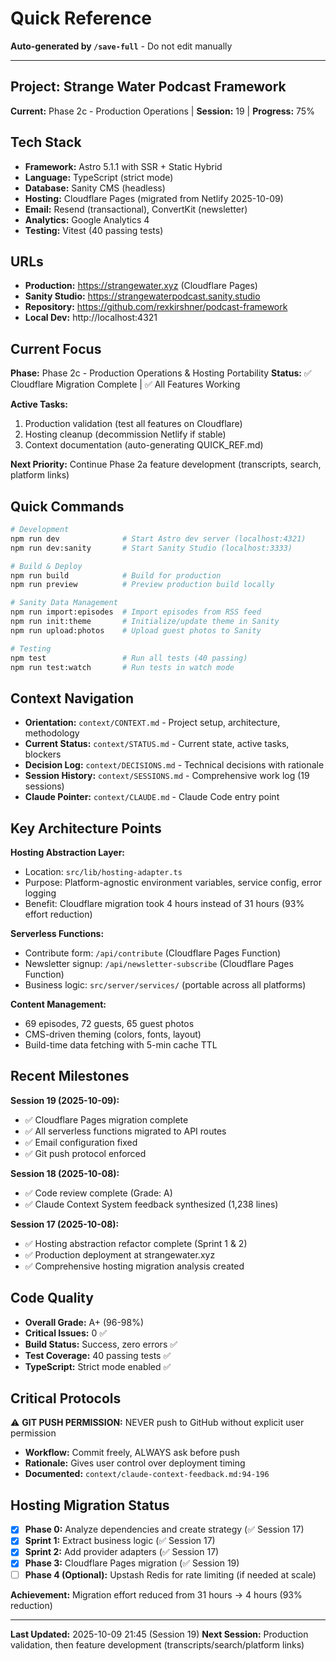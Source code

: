 # Quick Reference

**Auto-generated by `/save-full`** - Do not edit manually

---

## Project: Strange Water Podcast Framework

**Current:** Phase 2c - Production Operations | **Session:** 19 | **Progress:** 75%

## Tech Stack

- **Framework:** Astro 5.1.1 with SSR + Static Hybrid
- **Language:** TypeScript (strict mode)
- **Database:** Sanity CMS (headless)
- **Hosting:** Cloudflare Pages (migrated from Netlify 2025-10-09)
- **Email:** Resend (transactional), ConvertKit (newsletter)
- **Analytics:** Google Analytics 4
- **Testing:** Vitest (40 passing tests)

## URLs

- **Production:** https://strangewater.xyz (Cloudflare Pages)
- **Sanity Studio:** https://strangewaterpodcast.sanity.studio
- **Repository:** https://github.com/rexkirshner/podcast-framework
- **Local Dev:** http://localhost:4321

## Current Focus

**Phase:** Phase 2c - Production Operations & Hosting Portability
**Status:** ✅ Cloudflare Migration Complete | ✅ All Features Working

**Active Tasks:**
1. Production validation (test all features on Cloudflare)
2. Hosting cleanup (decommission Netlify if stable)
3. Context documentation (auto-generating QUICK_REF.md)

**Next Priority:** Continue Phase 2a feature development (transcripts, search, platform links)

## Quick Commands

```bash
# Development
npm run dev              # Start Astro dev server (localhost:4321)
npm run dev:sanity       # Start Sanity Studio (localhost:3333)

# Build & Deploy
npm run build            # Build for production
npm run preview          # Preview production build locally

# Sanity Data Management
npm run import:episodes  # Import episodes from RSS feed
npm run init:theme       # Initialize/update theme in Sanity
npm run upload:photos    # Upload guest photos to Sanity

# Testing
npm test                 # Run all tests (40 passing)
npm run test:watch       # Run tests in watch mode
```

## Context Navigation

- **Orientation:** `context/CONTEXT.md` - Project setup, architecture, methodology
- **Current Status:** `context/STATUS.md` - Current state, active tasks, blockers
- **Decision Log:** `context/DECISIONS.md` - Technical decisions with rationale
- **Session History:** `context/SESSIONS.md` - Comprehensive work log (19 sessions)
- **Claude Pointer:** `context/CLAUDE.md` - Claude Code entry point

## Key Architecture Points

**Hosting Abstraction Layer:**
- Location: `src/lib/hosting-adapter.ts`
- Purpose: Platform-agnostic environment variables, service config, error logging
- Benefit: Cloudflare migration took 4 hours instead of 31 hours (93% effort reduction)

**Serverless Functions:**
- Contribute form: `/api/contribute` (Cloudflare Pages Function)
- Newsletter signup: `/api/newsletter-subscribe` (Cloudflare Pages Function)
- Business logic: `src/server/services/` (portable across all platforms)

**Content Management:**
- 69 episodes, 72 guests, 65 guest photos
- CMS-driven theming (colors, fonts, layout)
- Build-time data fetching with 5-min cache TTL

## Recent Milestones

**Session 19 (2025-10-09):**
- ✅ Cloudflare Pages migration complete
- ✅ All serverless functions migrated to API routes
- ✅ Email configuration fixed
- ✅ Git push protocol enforced

**Session 18 (2025-10-08):**
- ✅ Code review complete (Grade: A)
- ✅ Claude Context System feedback synthesized (1,238 lines)

**Session 17 (2025-10-08):**
- ✅ Hosting abstraction refactor complete (Sprint 1 & 2)
- ✅ Production deployment at strangewater.xyz
- ✅ Comprehensive hosting migration analysis created

## Code Quality

- **Overall Grade:** A+ (96-98%)
- **Critical Issues:** 0 ✅
- **Build Status:** Success, zero errors ✅
- **Test Coverage:** 40 passing tests ✅
- **TypeScript:** Strict mode enabled ✅

## Critical Protocols

⚠️ **GIT PUSH PERMISSION:** NEVER push to GitHub without explicit user permission
- **Workflow:** Commit freely, ALWAYS ask before push
- **Rationale:** Gives user control over deployment timing
- **Documented:** `context/claude-context-feedback.md:94-196`

## Hosting Migration Status

- [x] **Phase 0:** Analyze dependencies and create strategy (✅ Session 17)
- [x] **Sprint 1:** Extract business logic (✅ Session 17)
- [x] **Sprint 2:** Add provider adapters (✅ Session 17)
- [x] **Phase 3:** Cloudflare Pages migration (✅ Session 19)
- [ ] **Phase 4 (Optional):** Upstash Redis for rate limiting (if needed at scale)

**Achievement:** Migration effort reduced from 31 hours → 4 hours (93% reduction)

---

**Last Updated:** 2025-10-09 21:45 (Session 19)
**Next Session:** Production validation, then feature development (transcripts/search/platform links)
